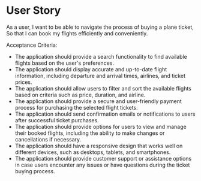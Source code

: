 # User Story

As a user,
I want to be able to navigate the process of buying a plane ticket,
So that I can book my flights efficiently and conveniently.

Acceptance Criteria:

- The application should provide a search functionality to find available flights based on the user's preferences.
- The application should display accurate and up-to-date flight information, including departure and arrival times, airlines, and ticket prices.
- The application should allow users to filter and sort the available flights based on criteria such as price, duration, and airline.
- The application should provide a secure and user-friendly payment process for purchasing the selected flight tickets.
- The application should send confirmation emails or notifications to users after successful ticket purchases.
- The application should provide options for users to view and manage their booked flights, including the ability to make changes or cancellations if necessary.
- The application should have a responsive design that works well on different devices, such as desktops, tablets, and smartphones.
- The application should provide customer support or assistance options in case users encounter any issues or have questions during the ticket buying process.

